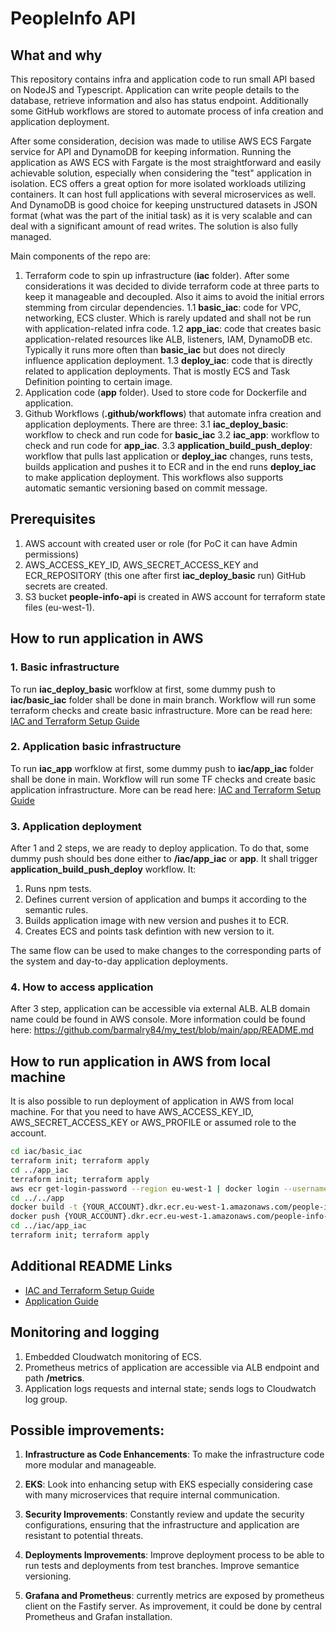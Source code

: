 # PeopleInfo API

## What and why

This repository contains infra and application code to run small API based on NodeJS and Typescript. Application can write people details to the database, retrieve information and also has status endpoint. 
Additionally some GitHub workflows are stored to automate process of infa creation and application deployment.

After some consideration, decision was made to utilise AWS ECS Fargate service for API and DynamoDB for keeping information. Running the application as AWS ECS with Fargate is the most straightforward and easily achievable solution, especially when considering the "test" application in isolation. ECS offers a great option for more isolated workloads utilizing containers. It can host full applications with several microservices as well.
And DynamoDB is good choice for keeping unstructured datasets in JSON format (what was the part of the initial task) as it is very scalable and can deal with a significant amount of read writes.  The solution is also fully managed.

Main components of the repo are:
1. Terraform code to spin up infrastructure (**iac** folder). After some considerations it was decided to divide terraform code at three parts to keep it manageable and decoupled. Also it aims to avoid the initial errors stemming from circular dependencies. 
1.1 **basic_iac**: code for VPC, networking, ECS cluster. Which is rarely updated and shall not be run with application-related infra code.
1.2 **app_iac**: code that creates basic application-related resources like ALB, listeners, IAM, DynamoDB etc. Typically it runs more often than **basic_iac** but does not direcly influence application deployment. 
1.3 **deploy_iac**: code that is directly related to application deployments. That is mostly ECS and Task Definition pointing to certain image.
2. Application code (**app** folder). Used to store code for Dockerfile and application.
3. Github Workflows (**.github/workflows**) that automate infra creation and application deployments. There are three:
3.1 **iac_deploy_basic**: workflow to check and run code for **basic_iac**
3.2 **iac_app**: workflow to check and run code for **app_iac**.
3.3 **application_build_push_deploy**: workflow that pulls last application or **deploy_iac** changes, runs tests, builds application and pushes it to ECR and in the end runs **deploy_iac** to make application deployment. This workflows also supports automatic semantic versioning based on commit message.

## Prerequisites

1. AWS account with created user or role (for PoC it can have Admin permissions)
2. AWS_ACCESS_KEY_ID, AWS_SECRET_ACCESS_KEY and ECR_REPOSITORY (this one after first **iac_deploy_basic** run) GitHub secrets are created.
3. S3 bucket **people-info-api** is created in AWS account for terraform state files (eu-west-1).

## How to run application in AWS

### 1. **Basic infrastructure**

To run **iac_deploy_basic** worfklow at first, some dummy push to **iac/basic_iac** folder shall be done in main branch.
Workflow will run some terraform checks and create basic infrastructure. More can be read here: [IAC and Terraform Setup Guide](https://github.com/barmalry84/my_test/blob/main/iac/README.md)

### 2. **Application basic infrastructure**

To run **iac_app** worfklow at first, some dummy push to **iac/app_iac** folder shall be done in main.
Workflow will run some TF checks and create basic application infrastructure. More can be read here: [IAC and Terraform Setup Guide](https://github.com/barmalry84/my_test/blob/main/iac/README.md)

### 3. **Application deployment**

After 1 and 2 steps, we are ready to deploy application. To do that, some dummy push should bes done either to **/iac/app_iac** or **app**. It shall trigger **application_build_push_deploy** workflow. It:
1. Runs npm tests.
2. Defines current version of application and bumps it according to the semantic rules.
3. Builds application image with new version and pushes it to ECR.
4. Creates ECS and points task defintion with new version to it. 

The same flow can be used to make changes to the corresponding parts of the system and day-to-day application deployments. 

### 4. **How to access application**
After 3 step, application can be accessible via external ALB. ALB domain name could be found in AWS console. More information could be found here: https://github.com/barmalry84/my_test/blob/main/app/README.md

## How to run application in AWS from local machine
It is also possible to run deployment of application in AWS from local machine. For that you need to have AWS_ACCESS_KEY_ID, AWS_SECRET_ACCESS_KEY or AWS_PROFILE or assumed role to the account.

```bash
cd iac/basic_iac
terraform init; terraform apply
cd ../app_iac
terraform init; terraform apply
aws ecr get-login-password --region eu-west-1 | docker login --username AWS --password-stdin {YOUR_ACCOUNT}.dkr.ecr.eu-west-1.amazonaws.com
cd ../../app
docker build -t {YOUR_ACCOUNT}.dkr.ecr.eu-west-1.amazonaws.com/people-info-api:{NEW_VERSION}
docker push {YOUR_ACCOUNT}.dkr.ecr.eu-west-1.amazonaws.com/people-info-api:{NEW_VERSION}
cd ../iac/app_iac
terraform init; terraform apply
```

## Additional README Links

- [IAC and Terraform Setup Guide](https://github.com/barmalry84/my_test/blob/main/iac/README.md)
- [Application Guide](https://github.com/barmalry84/my_test/blob/main/app/README.md)

## Monitoring and logging
1. Embedded Cloudwatch monitoring of ECS.
2. Prometheus metrics of application are accessible via ALB endpoint and path **/metrics**.
3. Application logs requests and internal state; sends logs to Cloudwatch log group.

## Possible improvements:

1. **Infrastructure as Code Enhancements**: To make the infrastructure code more modular and manageable.

2. **EKS**: Look into enhancing setup with EKS especially considering case with many microservices that require internal communication.

3. **Security Improvements**: Constantly review and update the security configurations, ensuring that the infrastructure and application are resistant to potential threats.

4. **Deployments Improvements**: Improve deployment process to be able to run tests and deployments from test branches. Improve semantice versioning.

5. **Grafana and Prometheus**: currently metrics are exposed by prometheus client on the Fastify server. As improvement, it could be done by central Prometheus and Grafan installation.
